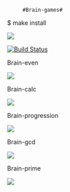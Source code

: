          #Brain-games#

$ make install

<a href="https://codeclimate.com/github/codeclimate/codeclimate/maintainability"><img src="https://api.codeclimate.com/v1/badges/a99a88d28ad37a79dbf6/maintainability" /></a>


[![Build Status](https://travis-ci.com/travis-ci/travis-web.svg?branch=master)](https://travis-ci.com/travis-ci/travis-web)

Brain-even

<a href="https://asciinema.org/a/ZAFH5MrAzPKpSodr2HTz3rzCN" target="_blank"><img src="https://asciinema.org/a/ZAFH5MrAzPKpSodr2HTz3rzCN.svg" /></a>

Brain-calc

<a href="https://asciinema.org/a/gxJ6yw63HrtoNEO7onwPWi5AS" target="_blank"><img src="https://asciinema.org/a/gxJ6yw63HrtoNEO7onwPWi5AS.svg" /></a>


Brain-progression

<a href="https://asciinema.org/a/kEMBMDbDX0Rs6oSTymrd3nunI" target="_blank"><img src="https://asciinema.org/a/kEMBMDbDX0Rs6oSTymrd3nunI.svg" /></a>



Brain-gcd

<a href="https://asciinema.org/a/GVLnHDaoCtJbhRGSgH9p88Yxk" target="_blank"><img src="https://asciinema.org/a/GVLnHDaoCtJbhRGSgH9p88Yxk.svg" /></a>

Brain-prime

<a href="https://asciinema.org/a/Mgbvd6duwlUtGDjf44JyiWb24" target="_blank"><img src="https://asciinema.org/a/Mgbvd6duwlUtGDjf44JyiWb24.svg" /></a>
